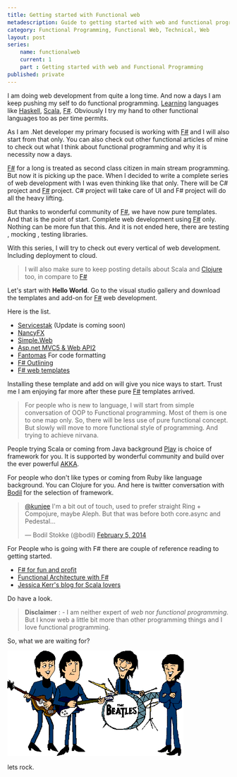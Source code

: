 ```yaml
---
title: Getting started with Functional web
metadescription: Guide to getting started with web and functional programming 
category: Functional Programming, Functional Web, Technical, Web
layout: post
series: 
	name: functionalweb
	current: 1
	part : Getting started with web and Functional Programming
published: private
---
```


I am doing web development from quite a long time. And now a days I am keep pushing my self to do functional programming. [Learning](http://learnyouahaskell.com/) languages like [Haskell](http://www.haskell.org/haskellwiki/Haskell), [Scala](http://www.scala-lang.org/), [F#](http://fsharp.org/). Obviously I try my hand to other functional languages too as per time permits. 

As I am .Net developer my primary focused is working with [F#](http://fsharp.org/) and I will also start from that only. You can also check out other functional articles of mine to check out what I think about functional programming and why it is necessity now a days. 

[F#](http://fsharp.org/) for a long is treated as second class citizen in main stream programming. But now it is picking up the pace. When I decided to write a complete series of web development with I was even thinking like that only. There will be C# project and [F#](http://fsharp.org/) project. C# project will take care of UI and F# project will do all the heavy lifting.

But thanks to wonderful community of [F#](http://fsharp.org/), we have now pure templates. And that is the point of start. Complete web development using [F#](http://fsharp.org/) only. Nothing can be more fun that this. And it is not ended here, there are testing , mocking , testing libraries. 

With this series, I will try to check out every vertical of web development. Including deployment to cloud. 

> I will also make sure to keep posting details about Scala and [Clojure](http://clojure.org/) too, in compare to [F#](http://fsharp.org)

Let's start with **Hello World**. Go to the visual studio gallery and download the templates and add-on for [F#](http://fsharp.org) web development. 

Here is the list.

* [Servicestak](http://visualstudiogallery.msdn.microsoft.com/278caff1-917a-4ac1-a552-e5a2ce0f6e1f) (Update is coming soon)
* [NancyFX](http://visualstudiogallery.msdn.microsoft.com/b55b8aac-b11a-4a6a-8a77-2153f46f4e2f)
* [Simple.Web](http://visualstudiogallery.msdn.microsoft.com/bbec75fa-0f31-47e9-a8ce-c301edb2fa4b)
* [Asp.net MVC5 & Web API2](http://visualstudiogallery.msdn.microsoft.com/39ae8dec-d11a-4ac9-974e-be0fdadec71b)
* [Fantomas](http://visualstudiogallery.msdn.microsoft.com/24ef5c87-b4e3-4c3b-b126-1064cc66e148) For code formatting 
* [F# Outlining](http://visualstudiogallery.msdn.microsoft.com/bec977b8-c9d9-4926-999e-e50c4498df8a) 
* [F# web templates](http://visualstudiogallery.msdn.microsoft.com/f1dae7fe-1ecc-4f1b-86b5-32a2970d012a)

Installing these template and add on will give you nice ways to start. Trust me I am enjoying far more after these pure [F#](http://fsharp.org) templates arrived. 

> For people who is new to language, I will start from simple conversation of OOP to Functional programming. Most of them is one to one map only. So, there will be less use of pure functional concept. But slowly will move to more functional style of programming. And trying to achieve nirvana. 

People trying Scala or coming from Java background [Play](http://www.playframework.com/) is choice of framework for you. It is supported by wonderful community and build over the ever powerful [AKKA](http://akka.io/). 

For people who don't like types or coming from Ruby like language background. You can Clojure for you. And here is twitter conversation with [Bodil](http://bodil.org/) for the selection of framework.

<blockquote class="twitter-tweet" lang="en"><p><a href="https://twitter.com/kunjee">@kunjee</a> I&#39;m a bit out of touch, used to prefer straight Ring + Compojure, maybe Aleph. But that was before both core.async and Pedestal...</p>&mdash; Bodil Stokke (@bodil) <a href="https://twitter.com/bodil/statuses/431086156470833152">February 5, 2014</a></blockquote>
<script async src="//platform.twitter.com/widgets.js" charset="utf-8"></script>

For People who is going with F# there are couple of reference reading to getting started. 

- [F# for fun and profit](http://fsharpforfunandprofit.com/)
- [Functional Architecture with F#](http://pluralsight.com/training/Courses/TableOfContents/functional-architecture-fsharp)
- [Jessica Kerr's blog for Scala lovers](http://blog.jessitron.com/)

Do have a look. 

> **Disclaimer** : - I am neither expert of *web* nor *functional programming*. But I know web a little bit more than other programming things and I love functional programming. 

So, what we are waiting for?

![rock](/images/rock.gif)

lets rock. 